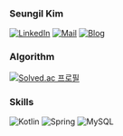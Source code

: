 ### Seungil Kim

[![LinkedIn](https://img.shields.io/badge/LinkedIn-0077B5?style=for-the-badge)](https://www.linkedin.com/in/ks1ksi/)
[![Mail](https://img.shields.io/badge/Email-D14836?style=for-the-badge)](mailto:admin@ks1ksi.io)
[![Blog](https://img.shields.io/badge/Blog-0C1222?style=for-the-badge)](https://ks1ksi.io)

### Algorithm

[![Solved.ac 프로필](http://mazassumnida.wtf/api/v2/generate_badge?boj=ksi990302)](https://solved.ac/ksi990302)

### Skills

![Kotlin](https://img.shields.io/badge/Kotlin-7F52FF?style=for-the-badge&logo=Kotlin&logoColor=white)
![Spring](https://img.shields.io/badge/spring-%236DB33F.svg?style=for-the-badge&logo=spring&logoColor=white)
![MySQL](https://img.shields.io/badge/MySQL-4479A1?style=for-the-badge&logo=mysql&logoColor=white)
